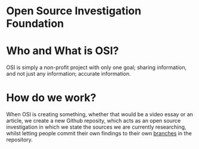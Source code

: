 # Open Source Investigation Foundation

# Who and What is OSI?

OSI is simply a non-profit project with only one goal; sharing information, and not just any information; accurate information.

# How do we work?

When OSI is creating something, whether that would be a video essay or an article, we create a new Github reposity, which acts as an open source investigation in which we state the sources we are currently researching, whilst letting people commit their own findings to their own [branches](https://docs.github.com/en/pull-requests/collaborating-with-pull-requests/proposing-changes-to-your-work-with-pull-requests/about-branches) in the repository.
